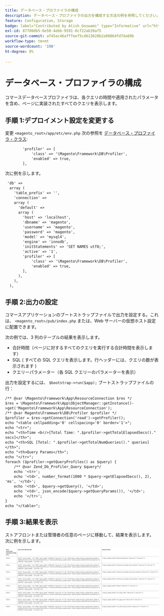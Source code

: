 ```yaml
---
title: データベース・プロファイラの構成
description: データベース・プロファイラの出力を構成する方法の例を参照してください。
feature: Configuration, Storage
badge: label="Contributed by Atish Goswami" type="Informative" url="https://github.com/atishgoswami" tooltip="Atish Goswami"
exl-id: 87780db5-6e50-4ebb-9591-0cf22ab39af5
source-git-commit: af45ac46afffeef5cd613628b2a98864fd7da69b
workflow-type: tm+mt
source-wordcount: '198'
ht-degree: 0%

---
```


# データベース・プロファイラの構成

コマースデータベースプロファイラは、各クエリの時間や適用されたパラメータを含め、ページに実装されたすべてのクエリを表示します。

## 手順 1:デプロイメント設定を変更する

変更 `<magento_root>/app/etc/env.php` 次の参照を [データベース・プロファイラ・クラス](https://github.com/magento/magento2/tree/2.4/lib/internal/Magento/Framework/DB/Profiler.php):

```php?start_inline=1
        'profiler' => [
            'class' => '\Magento\Framework\DB\Profiler',
            'enabled' => true,
        ],
```

次に例を示します。

```php?start_inline=1
 'db' =>
  array (
    'table_prefix' => '',
    'connection' =>
    array (
      'default' =>
      array (
        'host' => 'localhost',
        'dbname' => 'magento',
        'username' => 'magento',
        'password' => 'magento',
        'model' => 'mysql4',
        'engine' => 'innodb',
        'initStatements' => 'SET NAMES utf8;',
        'active' => '1',
        'profiler' => [
            'class' => '\Magento\Framework\DB\Profiler',
            'enabled' => true,
        ],
      ),
    ),
  ),
```

## 手順 2:出力の設定

コマースアプリケーションのブートストラップファイルで出力を設定する。これは、 `<magento_root>/pub/index.php` または、Web サーバーの仮想ホスト設定に配置できます。

次の例では、3 列のテーブルの結果を表示します。

- 合計時間（ページに対するすべてのクエリを実行する合計時間を表示します）
- SQL ( すべての SQL クエリを表示します。行ヘッダーには、クエリの数が表示されます )
- クエリーパラメーター（各 SQL クエリーのパラメーターを表示）

出力を設定するには、 `$bootstrap->run($app);` ブートストラップファイルの行：

```php?start_inline=1
/** @var \Magento\Framework\App\ResourceConnection $res */
$res = \Magento\Framework\App\ObjectManager::getInstance()->get('Magento\Framework\App\ResourceConnection');
/** @var Magento\Framework\DB\Profiler $profiler */
$profiler = $res->getConnection('read')->getProfiler();
echo "<table cellpadding='0' cellspacing='0' border='1'>";
echo "<tr>";
echo "<th>Time <br/>[Total Time: ".$profiler->getTotalElapsedSecs()." secs]</th>";
echo "<th>SQL [Total: ".$profiler->getTotalNumQueries()." queries]</th>";
echo "<th>Query Params</th>";
echo "</tr>";
foreach ($profiler->getQueryProfiles() as $query) {
    /** @var Zend_Db_Profiler_Query $query*/
    echo '<tr>';
    echo '<td>', number_format(1000 * $query->getElapsedSecs(), 2), 'ms', '</td>';
    echo '<td>', $query->getQuery(), '</td>';
    echo '<td>', json_encode($query->getQueryParams()), '</td>';
    echo '</tr>';
}
echo "</table>";
```

## 手順 3:結果を表示

ストアフロントまたは管理者の任意のページに移動して、結果を表示します。 次に例を示します。

![データベース・プロファイラの結果のサンプル](../../assets/configuration/db-profiler-results.png)
